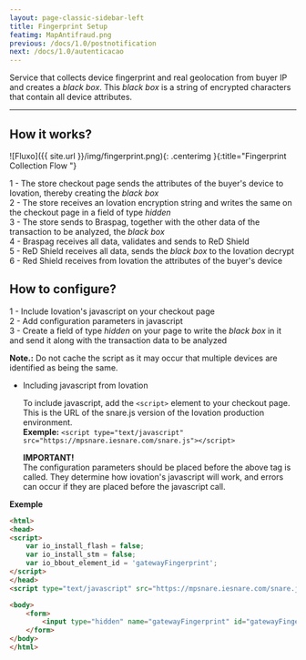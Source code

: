 ```yaml
---
layout: page-classic-sidebar-left
title: Fingerprint Setup
featimg: MapAntifraud.png
previous: /docs/1.0/postnotification
next: /docs/1.0/autenticacao
---
```


Service that collects device fingerprint and real geolocation from buyer IP and creates a *black box*.
This *black box* is a string of encrypted characters that contain all device attributes.  

-----------------------------------

## How it works?

![Fluxo]({{ site.url }}/img/fingerprint.png){: .centerimg }{:title="Fingerprint Collection Flow "}

1 - The store checkout page sends the attributes of the buyer's device to Iovation, thereby creating the *black box*  
2 - The store receives an Iovation encryption string and writes the same on the checkout page in a field of type *hidden*  
3 - The store sends to Braspag, together with the other data of the transaction to be analyzed, the *black box*  
4 - Braspag receives all data, validates and sends to ReD Shield  
5 - ReD Shield receives all data, sends the *black box* to the Iovation decrypt  
6 - Red Shield receives from Iovation the attributes of the buyer's device 

## How to configure?

1 - Include Iovation's javascript on your checkout page  
2 - Add configuration parameters in javascript  
3 - Create a field of type *hidden* on your page to write the *black box* in it and send it along with the transaction data to be analyzed  

**Note.:** Do not cache the script as it may occur that multiple devices are identified as being the same.

* Including javascript from Iovation  

    To include javascript, add the `<script>` element to your checkout page. This is the URL of the snare.js version of the Iovation production environment.  
    **Exemple:** `<script type="text/javascript" src="https://mpsnare.iesnare.com/snare.js"></script>`  

    **IMPORTANT!**  
    The configuration parameters should be placed before the above tag is called. They determine how iovation's javascript will work, and errors can occur if they are placed before the javascript call.

**Exemple**  

```html
<html>
<head>
<script>
    var io_install_flash = false;
    var io_install_stm = false;
    var io_bbout_element_id = 'gatewayFingerprint';
</script>
</head>
<script type="text/javascript" src="https://mpsnare.iesnare.com/snare.js"></script>

<body>
    <form>
        <input type="hidden" name="gatewayFingerprint" id="gatewayFingerprint">
    </form>
</body>
</html>
```




